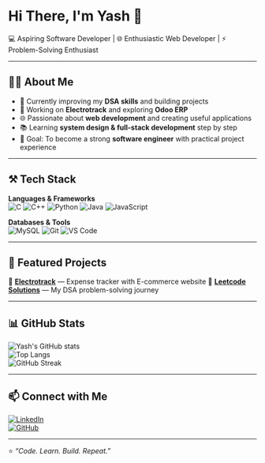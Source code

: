 # Hi There,  I'm Yash 👋  

💻 Aspiring Software Developer | 🌐 Enthusiastic Web Developer | ⚡ Problem-Solving Enthusiast  

---

## 👨‍💻 About Me  
- 🌱 Currently improving my **DSA skills** and building projects  
- 🔭 Working on **Electrotrack** and exploring **Odoo ERP**  
- 🌐 Passionate about **web development** and creating useful applications  
- 📚 Learning **system design & full-stack development** step by step  
- 🎯 Goal: To become a strong **software engineer** with practical project experience  

---

## ⚒️ Tech Stack  

**Languages & Frameworks**  
![C](https://img.shields.io/badge/-C-A8B9CC?logo=c&logoColor=white)
![C++](https://img.shields.io/badge/-C++-00599C?logo=cplusplus&logoColor=white)
![Python](https://img.shields.io/badge/-Python-3776AB?logo=python&logoColor=white)
![Java](https://img.shields.io/badge/-Java-007396?logo=java&logoColor=white)
![JavaScript](https://img.shields.io/badge/-JavaScript-F7DF1E?logo=javascript&logoColor=black)

**Databases & Tools**  
![MySQL](https://img.shields.io/badge/-MySQL-4479A1?logo=mysql&logoColor=white)
![Git](https://img.shields.io/badge/-Git-F05032?logo=git&logoColor=white)
![VS Code](https://img.shields.io/badge/-VSCode-007ACC?logo=visualstudiocode&logoColor=white)

---

## 📂 Featured Projects  

🔹 [**Electrotrack**](https://github.com/Yash-109/Electrotrack) — Expense tracker with E-commerce website
🔹 [**Leetcode Solutions**](https://github.com/Yash-109/Leetcode-solutions) — My DSA problem-solving journey  

---

## 📊 GitHub Stats  

![Yash's GitHub stats](https://github-readme-stats.vercel.app/api?username=Yash-109&show_icons=true&theme=radical)  
![Top Langs](https://github-readme-stats.vercel.app/api/top-langs/?username=Yash-109&layout=compact&theme=radical)  
![GitHub Streak](https://github-readme-streak-stats.herokuapp.com?user=Yash-109&theme=radical&date_format=M%20j%5B,%20Y%5D&v=1)  

---

## 📫 Connect with Me  

[![LinkedIn](https://img.shields.io/badge/-LinkedIn-0A66C2?logo=linkedin&logoColor=white)](https://www.linkedin.com/)  
[![GitHub](https://img.shields.io/badge/-GitHub-181717?logo=github&logoColor=white)](https://github.com/Yash-109)  

---

⭐️ *“Code. Learn. Build. Repeat.”*  
